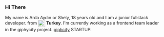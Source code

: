 ### Hi There

My name is Arda Aydın or Shely, 18 years old and I am a junior fullstack developer. from <img width="23" align="center" src="https://cdn-icons-png.flaticon.com/512/330/330467.png"> **Turkey**. I'm currently working as a frontend team leader in the giphycity project. [giphcity](https://github.com/Giphlive) STARTUP.
